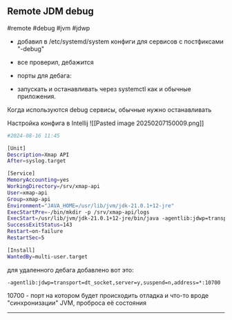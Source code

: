 
## Remote JDM debug
#remote #debug #jvm #jdwp

- добавил в /etc/systemd/system конфиги для сервисов с постфиксами "-debug"
- все проверил, дебажится
- порты для дебага:
    
- запускать и останавливать через systemctl как и обычные приложения.

Когда используются debug сервисы, обычные нужно останавливать

Настройка конфига в Intellij
![[Pasted image 20250207150009.png]]

```bash
#2024-08-16 11:45

[Unit]
Description=Xmap API
After=syslog.target

[Service]
MemoryAccounting=yes
WorkingDirectory=/srv/xmap-api
User=xmap-api
Group=xmap-api
Environment="JAVA_HOME=/usr/lib/jvm/jdk-21.0.1+12-jre"
ExecStartPre=-/bin/mkdir -p /srv/xmap-api/logs
ExecStart=/usr/lib/jvm/jdk-21.0.1+12-jre/bin/java -agentlib:jdwp=transport=dt_socket,server=y,suspend=n,address=*:10700 -Xms64M -Xmx1024M -Dfile.encoding=UTF-8 -DjvmRoute=worker-xmap-api1 -Duser.language=ru -Duser.timezone=Europe/Moscow -XX:+HeapDumpOnOutOfMemoryError -XX:+CrashOnOutOfMemoryError -jar /srv/xmap--api/xmap-api.jar
SuccessExitStatus=143
Restart=on-failure
RestartSec=5

[Install]
WantedBy=multi-user.target
```

для удаленного дебага добавлено вот это:
```
-agentlib:jdwp=transport=dt_socket,server=y,suspend=n,address=*:10700
```

10700 - порт на котором будет происходить отладка и что-то вроде "синхронизации" JVM, проброса её состояния

---

